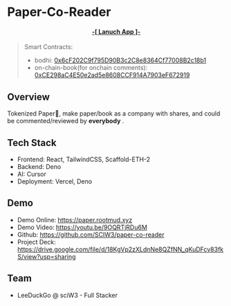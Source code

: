 # Paper-Co-Reader

<h4 align="center">  <a href="https://paper.rootmud.xyz"> -[ Lanuch App ]- </a></h4>

> Smart Contracts:
>
> * bodhi: [0x6cF202C9f795D90B3c2C8e8364Cf77008B2c18b1](https://hashkeychain-testnet-explorer.alt.technology/address/0x6cF202C9f795D90B3c2C8e8364Cf77008B2c18b1?tab=contract_code)
> * on-chain-book(for onchain comments): [0xCE298aC4E50e2ad5e8608CCF914A7903eF672919](https://hashkeychain-testnet-explorer.alt.technology/address/0xCE298aC4E50e2ad5e8608CCF914A7903eF672919?tab=contract)

## Overview
Tokenized Paper📝, make paper/book as a company with shares, and could be commented/reviewed by **everybody** .

## Tech Stack
- Frontend: React, TailwindCSS, Scaffold-ETH-2
- Backend: Deno
- AI: Cursor
- Deployment: Vercel, Deno

## Demo
- Demo Online: https://paper.rootmud.xyz
- Demo Video: https://youtu.be/9OQRTjRDu6M
- Github: https://github.com/SCIW3/paper-co-reader
- Project Deck: https://drive.google.com/file/d/18KgVp2zXLdnNe8QZfNN_qKuDFcv83fkS/view?usp=sharing

## Team
- LeeDuckGo @ sciW3 - Full Stacker